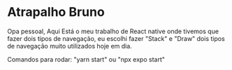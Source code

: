# Atrapalho Bruno
 Opa pessoal, Aqui Está o meu trabalho de React native onde tivemos que fazer dois tipos de navegação, eu escolhi fazer "Stack" e "Draw" dois tipos de navegação muito utilizados hoje em dia.
 
 
 Comandos para rodar:
 "yarn start" ou
 "npx expo start"
 
